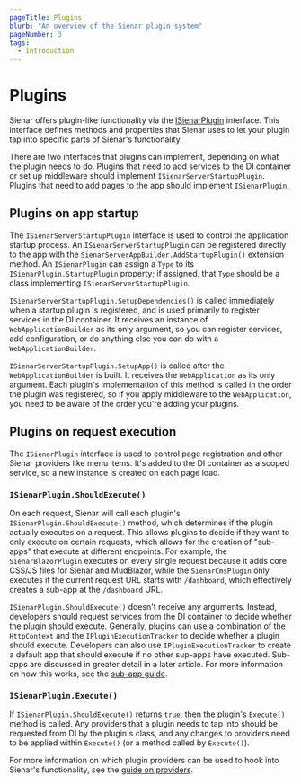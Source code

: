 ```yaml
---
pageTitle: Plugins
blurb: "An overview of the Sienar plugin system"
pageNumber: 3
tags:
  - introduction
---
```


# Plugins

Sienar offers plugin-like functionality via the [ISienarPlugin](/devs/api/ISienarServerStartupPlugin) interface. This interface defines methods and properties that Sienar uses to let your plugin tap into specific parts of Sienar's functionality.

There are two interfaces that plugins can implement, depending on what the plugin needs to do. Plugins that need to add services to the DI container or set up middleware should implement `ISienarServerStartupPlugin`. Plugins that need to add pages to the app should implement `ISienarPlugin`.

## Plugins on app startup

The `ISienarServerStartupPlugin` interface is used to control the application startup process. An `ISienarServerStartupPlugin` can be registered directly to the app with the `SienarServerAppBuilder.AddStartupPlugin()` extension method. An `ISienarPlugin` can assign a `Type` to its `ISienarPlugin.StartupPlugin` property; if assigned, that `Type` should be a class implementing `ISienarServerStartupPlugin`.

`ISienarServerStartupPlugin.SetupDependencies()` is called immediately when a startup plugin is registered, and is used primarily to register services in the DI container. It receives an instance of `WebApplicationBuilder` as its only argument, so you can register services, add configuration, or do anything else you can do with a `WebApplicationBuilder`.

`ISienarServerStartupPlugin.SetupApp()` is called after the `WebApplicationBuilder` is built. It receives the `WebApplication` as its only argument. Each plugin's implementation of this method is called in the order the plugin was registered, so if you apply middleware to the `WebApplication`, you need to be aware of the order you're adding your plugins.

## Plugins on request execution

The `ISienarPlugin` interface is used to control page registration and other Sienar providers like menu items. It's added to the DI container as a scoped service, so a new instance is created on each page load.

### `ISienarPlugin.ShouldExecute()`

On each request, Sienar will call each plugin's `ISienarPlugin.ShouldExecute()` method, which determines if the plugin actually executes on a request. This allows plugins to decide if they want to only execute on certain requests, which allows for the creation of "sub-apps" that execute at different endpoints. For example, the `SienarBlazorPlugin` executes on every single request because it adds core CSS/JS files for Sienar and MudBlazor, while the `SienarCmsPlugin` only executes if the current request URL starts with `/dashboard`, which effectively creates a sub-app at the `/dashboard` URL.

`ISienarPlugin.ShouldExecute()` doesn't receive any arguments. Instead, developers should request services from the DI container to decide whether the plugin should execute. Generally, plugins can use a combination of the `HttpContext` and the `IPluginExecutionTracker` to decide whether a plugin should execute. Developers can also use `IPluginExecutionTracker` to create a default app that should execute if no other sup-apps have executed. Sub-apps are discussed in greater detail in a later article. For more information on how this works, see the [sub-app guide](/devs/guides/sub-apps).

### `ISienarPlugin.Execute()`

If `ISienarPlugin.ShouldExecute()` returns `true`, then the plugin's `Execute()` method is called. Any providers that a plugin needs to tap into should be requested from DI by the plugin's class, and any changes to providers need to be applied within `Execute()` (or a method called by `Execute()`).

For more information on which plugin providers can be used to hook into Sienar's functionality, see the [guide on providers](/devs/guides/plugin-providers).